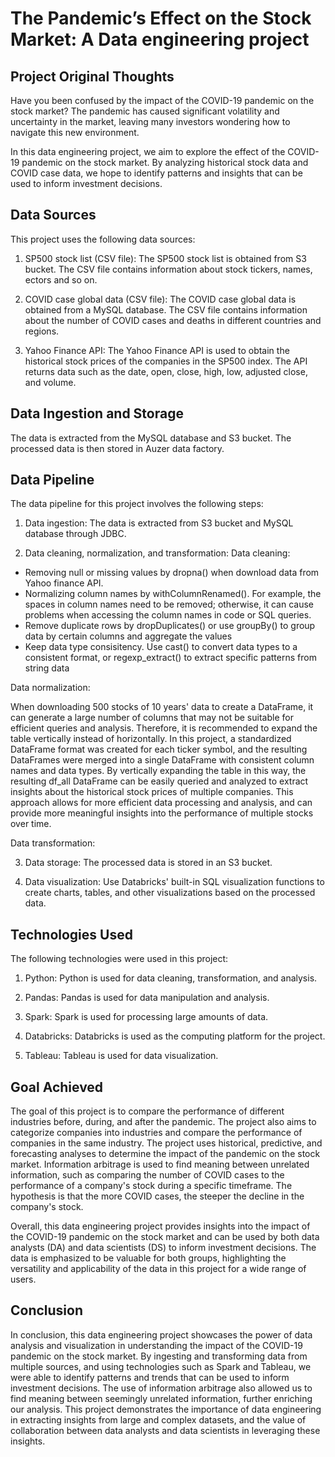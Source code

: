 
# The Pandemic’s Effect on the Stock Market: A Data engineering project

## Project Original Thoughts
Have you been confused by the impact of the COVID-19 pandemic on the stock market? The pandemic has caused significant volatility and uncertainty in the market, leaving many investors wondering how to navigate this new environment.

In this data engineering project, we aim to explore the effect of the COVID-19 pandemic on the stock market. By analyzing historical stock data and COVID case data, we hope to identify patterns and insights that can be used to inform investment decisions.

## Data Sources
This project uses the following data sources:

1. SP500 stock list (CSV file): The SP500 stock list is obtained from S3 bucket. The CSV file contains information about stock tickers, names, ectors and so on.

2. COVID case global data (CSV file): The COVID case global data is obtained from a MySQL database. The CSV file contains information about the number of COVID cases and deaths in different countries and regions.

3. Yahoo Finance API: The Yahoo Finance API is used to obtain the historical stock prices of the companies in the SP500 index. The API returns data such as the date, open, close, high, low, adjusted close, and volume.

## Data Ingestion and Storage
The data is extracted from the MySQL database and S3 bucket. The processed data is then stored in Auzer data factory.

## Data Pipeline
The data pipeline for this project involves the following steps:

1. Data ingestion: The data is extracted from S3 bucket and  MySQL database through JDBC.

2. Data cleaning, normalization, and transformation: 
 Data cleaning:
- Removing null or missing values by dropna() when download data from Yahoo finance API.
- Normalizing column names by withColumnRenamed(). For example, the spaces in column names need to be removed; otherwise, it can cause problems when accessing the column names in code or SQL queries. 
- Remove duplicate rows by dropDuplicates() or use groupBy() to group data by certain columns and aggregate the values
- Keep data type consisitency. Use cast() to convert data types to a consistent format, or regexp_extract() to extract specific patterns from string data

 Data normalization:
 
When downloading 500 stocks of 10 years' data to create a DataFrame, it can generate a large number of columns that may not be suitable for efficient queries and analysis. Therefore, it is recommended to expand the table vertically instead of horizontally. In this project, a standardized DataFrame format was created for each ticker symbol, and the resulting DataFrames were merged into a single DataFrame with consistent column names and data types. By vertically expanding the table in this way, the resulting df_all DataFrame can be easily queried and analyzed to extract insights about the historical stock prices of multiple companies. This approach allows for more efficient data processing and analysis, and can provide more meaningful insights into the performance of multiple stocks over time.

Data transformation:
  




3. Data storage: The processed data is stored in an S3 bucket.

4. Data visualization: Use Databricks' built-in SQL visualization functions to create charts, tables, and other visualizations based on the processed data.

## Technologies Used
The following technologies were used in this project:

1. Python: Python is used for data cleaning, transformation, and analysis.

2. Pandas: Pandas is used for data manipulation and analysis.

3. Spark: Spark is used for processing large amounts of data.

4. Databricks: Databricks is used as the computing platform for the project.

5. Tableau: Tableau is used for data visualization.

## Goal Achieved

The goal of this project is to compare the performance of different industries before, during, and after the pandemic. The project also aims to categorize companies into industries and compare the performance of companies in the same industry. The project uses historical, predictive, and forecasting analyses to determine the impact of the pandemic on the stock market. Information arbitrage is used to find meaning between unrelated information, such as comparing the number of COVID cases to the performance of a company's stock during a specific timeframe. The hypothesis is that the more COVID cases, the steeper the decline in the company's stock.

Overall, this data engineering project provides insights into the impact of the COVID-19 pandemic on the stock market and can be used by both data analysts (DA) and data scientists (DS) to inform investment decisions. The data is emphasized to be valuable for both groups, highlighting the versatility and applicability of the data in this project for a wide range of users.

## Conclusion
In conclusion, this data engineering project showcases the power of data analysis and visualization in understanding the impact of the COVID-19 pandemic on the stock market. By ingesting and transforming data from multiple sources, and using technologies such as Spark and Tableau, we were able to identify patterns and trends that can be used to inform investment decisions. The use of information arbitrage also allowed us to find meaning between seemingly unrelated information, further enriching our analysis. This project demonstrates the importance of data engineering in extracting insights from large and complex datasets, and the value of collaboration between data analysts and data scientists in leveraging these insights.
